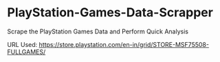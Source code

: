 # PlayStation-Games-Data-Scrapper
Scrape the PlayStation Games Data and Perform Quick Analysis

URL Used: https://store.playstation.com/en-in/grid/STORE-MSF75508-FULLGAMES/
